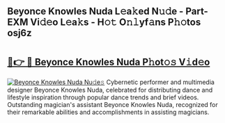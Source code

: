 ## Beyonce Knowles Nuda L𝚎a𝚔ed N𝚞𝚍e - Part-EXM Vi𝚍𝚎o L𝚎a𝚔s - H𝚘𝚝 O𝚗𝚕yf𝚊ns P𝚑𝚘tos osj6z

# <h2><a href="http://kf6181.oniu.top/?m=Beyonce+Knowles+Nuda">🔗👉 🔴 Beyonce Knowles Nuda P𝚑ot𝚘𝚜 V𝚒d𝚎o</a></h2>

[![Beyonce Knowles Nuda Nu𝚍e𝚜](https://i.imgur.com/0qMVB7G.gif)](http://kf6181.oniu.top/?m=Beyonce+Knowles+Nuda)
Cybernetic performer and multimedia designer Beyonce Knowles Nuda, celebrated for distributing dance and lifestyle inspiration through popular dance trends and brief videos. Outstanding magician's assistant Beyonce Knowles Nuda, recognized for their remarkable abilities and accomplishments in assisting magicians.  
